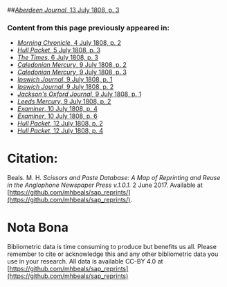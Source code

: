 ##[*Aberdeen Journal*, 13 July 1808, p. 3](https://mhbeals.github.io/sap_html/Aberdeen-Journal/Aberdeen-Journal-13-July-1808-p-3)

### Content from this page previously appeared in:
+ [*Morning Chronicle*, 4 July 1808, p. 2](https://mhbeals.github.io/sap_html/Morning-Chronicle/Morning-Chronicle-4-July-1808-p-2)
+ [*Hull Packet*, 5 July 1808, p. 3](https://mhbeals.github.io/sap_html/Hull-Packet/Hull-Packet-5-July-1808-p-3)
+ [*The Times*, 6 July 1808, p. 3](https://mhbeals.github.io/sap_html/The-Times/The-Times-6-July-1808-p-3)
+ [*Caledonian Mercury*, 9 July 1808, p. 2](https://mhbeals.github.io/sap_html/Caledonian-Mercury/Caledonian-Mercury-9-July-1808-p-2)
+ [*Caledonian Mercury*, 9 July 1808, p. 3](https://mhbeals.github.io/sap_html/Caledonian-Mercury/Caledonian-Mercury-9-July-1808-p-3)
+ [*Ipswich Journal*, 9 July 1808, p. 1](https://mhbeals.github.io/sap_html/Ipswich-Journal/Ipswich-Journal-9-July-1808-p-1)
+ [*Ipswich Journal*, 9 July 1808, p. 2](https://mhbeals.github.io/sap_html/Ipswich-Journal/Ipswich-Journal-9-July-1808-p-2)
+ [*Jackson's Oxford Journal*, 9 July 1808, p. 1](https://mhbeals.github.io/sap_html/Jackson's-Oxford-Journal/Jackson's-Oxford-Journal-9-July-1808-p-1)
+ [*Leeds Mercury*, 9 July 1808, p. 2](https://mhbeals.github.io/sap_html/Leeds-Mercury/Leeds-Mercury-9-July-1808-p-2)
+ [*Examiner*, 10 July 1808, p. 4](https://mhbeals.github.io/sap_html/Examiner/Examiner-10-July-1808-p-4)
+ [*Examiner*, 10 July 1808, p. 6](https://mhbeals.github.io/sap_html/Examiner/Examiner-10-July-1808-p-6)
+ [*Hull Packet*, 12 July 1808, p. 2](https://mhbeals.github.io/sap_html/Hull-Packet/Hull-Packet-12-July-1808-p-2)
+ [*Hull Packet*, 12 July 1808, p. 4](https://mhbeals.github.io/sap_html/Hull-Packet/Hull-Packet-12-July-1808-p-4)
                    
# Citation: 

Beals. M. H. *Scissors and Paste Database: A Map of Reprinting and Reuse in the Anglophone Newspaper Press v.1.0.1.* 2 June 2017. Available at [https://github.com/mhbeals/sap_reprints/](https://github.com/mhbeals/sap_reprints/). 
                    
# Nota Bona

Bibliometric data is time consuming to produce but benefits us all. Please remember to cite or acknowledge this and any other bibliometric data you use in your research. All data is available CC-BY 4.0 at [https://github.com/mhbeals/sap_reprints](https://github.com/mhbeals/sap_reprints)